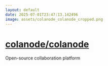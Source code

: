 ```yaml
---
layout: default
date: 2025-07-01T23:47:13.142496
image: assets/colanode_colanode_cropped.png
---
```


# [colanode/colanode](https://github.com/colanode/colanode)

Open-source collaboration platform
